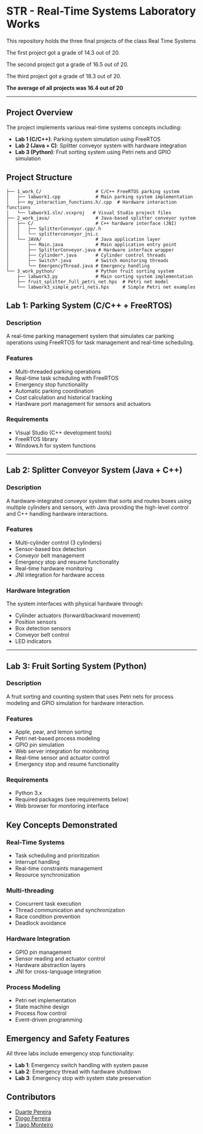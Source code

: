 # STR - Real-Time Systems Laboratory Works

This repository holds the three final projects of the class Real Time Systems

The first project got a grade of 14.3 out of 20.

The second project got a grade of 16.5 out of 20.

The third project got a grade of 18.3 out of 20.

**The average of all projects was 16.4 out of 20**

---

## Project Overview

The project implements various real-time systems concepts including:
- **Lab 1 (C/C++)**: Parking system simulation using FreeRTOS
- **Lab 2 (Java + C)**: Splitter conveyor system with hardware integration
- **Lab 3 (Python)**: Fruit sorting system using Petri nets and GPIO simulation

## Project Structure

```
├── 1_work_C/                    # C/C++ FreeRTOS parking system
│   ├── labwork1.cpp             # Main parking system implementation
│   ├── my_interaction_functions.h/.cpp  # Hardware interaction functions
│   └── labwork1.sln/.vcxproj   # Visual Studio project files
├── 2_work_java/                 # Java-based splitter conveyor system
│   ├── C/                       # C++ hardware interface (JNI)
│   │   ├── SplitterConveyor.cpp/.h
│   │   └── splitterconveyor_jni.c
│   └── JAVA/                    # Java application layer
│       ├── Main.java            # Main application entry point
│       ├── SplitterConveyor.java # Hardware interface wrapper
│       ├── Cylinder*.java       # Cylinder control threads
│       ├── Switch*.java         # Switch monitoring threads
│       └── EmergencyThread.java # Emergency handling
└── 3_work_python/               # Python fruit sorting system
    ├── labwork3.py              # Main sorting system implementation
    ├── fruit_splitter_full_petri_net.hps  # Petri net model
    └── labwork3_simple_petri_nets.hps     # Simple Petri net examples
```

## Lab 1: Parking System (C/C++ + FreeRTOS)

### Description
A real-time parking management system that simulates car parking operations using FreeRTOS for task management and real-time scheduling.

### Features
- Multi-threaded parking operations
- Real-time task scheduling with FreeRTOS
- Emergency stop functionality
- Automatic parking coordination
- Cost calculation and historical tracking
- Hardware port management for sensors and actuators

### Requirements
- Visual Studio (C++ development tools)
- FreeRTOS library
- Windows.h for system functions

---

## Lab 2: Splitter Conveyor System (Java + C++)

### Description
A hardware-integrated conveyor system that sorts and routes boxes using multiple cylinders and sensors, with Java providing the high-level control and C++ handling hardware interactions.

### Features
- Multi-cylinder control (3 cylinders)
- Sensor-based box detection
- Conveyor belt management
- Emergency stop and resume functionality
- Real-time hardware monitoring
- JNI integration for hardware access

### Hardware Integration
The system interfaces with physical hardware through:
- Cylinder actuators (forward/backward movement)
- Position sensors
- Box detection sensors
- Conveyor belt control
- LED indicators

---

## Lab 3: Fruit Sorting System (Python)

### Description
A fruit sorting and counting system that uses Petri nets for process modeling and GPIO simulation for hardware interaction.

### Features
- Apple, pear, and lemon sorting
- Petri net-based process modeling
- GPIO pin simulation
- Web server integration for monitoring
- Real-time sensor and actuator control
- Emergency stop and resume functionality

### Requirements
- Python 3.x
- Required packages (see requirements below)
- Web browser for monitoring interface

## Key Concepts Demonstrated

### Real-Time Systems
- Task scheduling and prioritization
- Interrupt handling
- Real-time constraints management
- Resource synchronization

### Multi-threading
- Concurrent task execution
- Thread communication and synchronization
- Race condition prevention
- Deadlock avoidance

### Hardware Integration
- GPIO pin management
- Sensor reading and actuator control
- Hardware abstraction layers
- JNI for cross-language integration

### Process Modeling
- Petri net implementation
- State machine design
- Process flow control
- Event-driven programming

## Emergency and Safety Features

All three labs include emergency stop functionality:
- **Lab 1**: Emergency switch handling with system pause
- **Lab 2**: Emergency thread with hardware shutdown
- **Lab 3**: Emergency stop with system state preservation

## Contributors

- [Duarte Pereira](https://www.linkedin.com/in/duarte-pereira-349b4b319/)
- [Diogo Ferreira]()
- [Tiago Monteiro](https://www.linkedin.com/in/tiago-monteiro-/)
